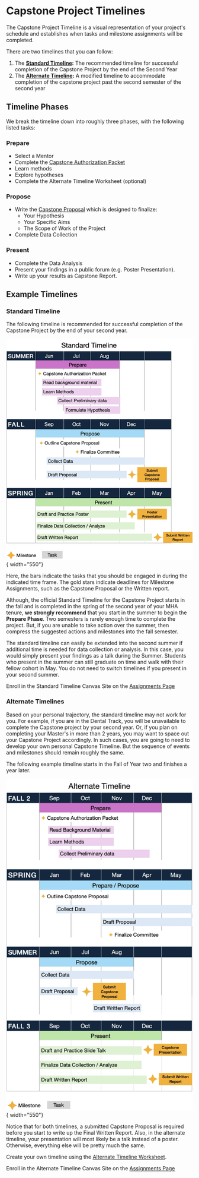 # Capstone Project Timelines

The Capstone Project Timeline is a visual representation of your project's schedule and establishes when tasks and milestone assignments will be completed.

There are two timelines that you can follow:

1. The **[Standard Timeline](#standard-timeline):** The recommended timeline for successful completion of the Capstone Project by the end of the Second Year
2. The **[Alternate Timeline](#alternate-timelines):** A modified timeline to accommodate completion of the capstone project past the second semester of the second year

## Timeline Phases

We break the timeline down into roughly three phases, with the following listed tasks:

### Prepare

- Select a Mentor
- Complete the [Capstone Authorization Packet](assets/Capstone-Authorization-Packet.pdf)
- Learn methods
- Explore hypotheses
- Complete the Alternate Timeline Worksheet (optional)

### Propose

- Write the [Capstone Proposal](capstone-proposal-guidelines.md) which is designed to finalize:
  - Your Hypothesis
  - Your Specific Aims
  - The Scope of Work of the Project
- Complete Data Collection

### Present

- Complete the Data Analysis
- Present your findings in a public forum (e.g. Poster Presentation).
- Write up your results as Capstone Report.

## Example Timelines

### Standard Timeline

The following timeline is recommended for successful completion of the Capstone Project by the end of your second year.

![standard timeline diagram](images/standard-timeline.png){ width="550"}

Here, the bars indicate the tasks that you should be engaged in during the indicated time frame. The gold stars indicate deadlines for Milestone Assignments, such as the Capstone Proposal or the Written report.

Although, the official Standard Timeline for the Capstone Project starts in the fall and is completed in the spring of the second year of your MHA tenure, **we strongly recommend** that you start in the summer to begin the **Prepare Phase**. Two semesters is rarely enough time to complete the project. But, if you are unable to take action over the summer, then compress the suggested actions and milestones into the fall semester.

The standard timeline can easily be extended into the second summer if additional time is needed for data collection or analysis. In this case, you would simply present your findings as a talk during the Summer. Students who present in the summer can still graduate on time and walk with their fellow cohort in May. You do not need to switch timelines if you present in your second summer.

Enroll in the Standard Timeline Canvas Site on the [Assignments Page](assignments.md)

### Alternate Timelines

Based on your personal trajectory, the standard timeline may not work for you. For example, if you are in the Dental Track, you will be unavailable to complete the Capstone project by your second year. Or, if you plan on completing your Master's in more than 2 years, you may want to space out your Capstone Project accordingly. In such cases, you are going to need to develop your own personal Capstone Timeline. But the sequence of events and milestones should remain roughly the same.

The following example timeline starts in the Fall of Year two and finishes a year later.

![alternate timeline diagram](images/alternate-timeline.png){ width="550"}

Notice that for both timelines, a submitted Capstone Proposal is required before you start to write up the Final Written Report. Also, in the alternate timeline, your presentation will most likely be a talk instead of a poster. Otherwise, everything else will be pretty much the same.

Create your own timeline using the [Alternate Timeline Worksheet](https://olucdenver-my.sharepoint.com/:x:/g/personal/ernesto_salcedo_cuanschutz_edu/EcjeH-t-OPpGlheqB8TXYx8BPjo1sKj-fFQ_m_0KG-hnmw?e=F7aaH7).

Enroll in the Alternate Timeline Canvas Site on the [Assignments Page](assignments.md)
